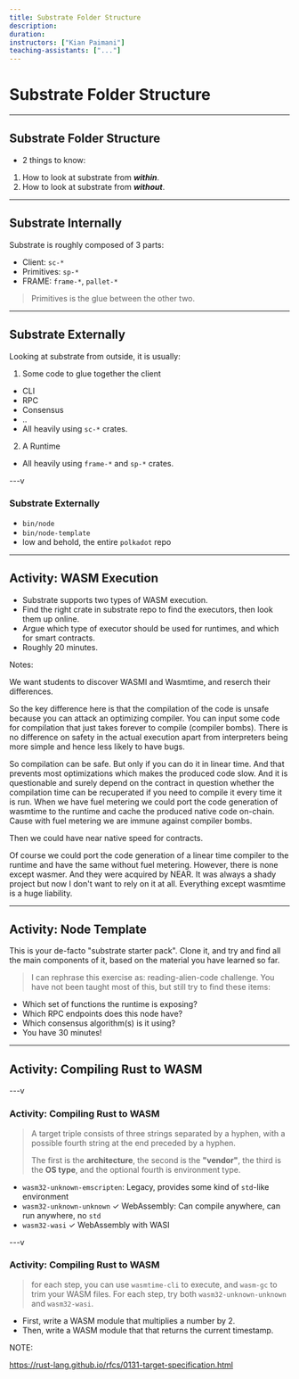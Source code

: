 ```yaml
---
title: Substrate Folder Structure
description:
duration:
instructors: ["Kian Paimani"]
teaching-assistants: ["..."]
---
```


# Substrate Folder Structure

<widget-speaker name="Kian Paimani" position="FRAME/Staking Engineer" image="../../../assets/img/0-Shared/people/kian.png" github="kianenigma" twitter="kianenigma"></widget-speaker>

---

## Substrate Folder Structure

* 2 things to know:

1. How to look at substrate from ***within***.
2. How to look at substrate from ***without***.

---

## Substrate Internally

Substrate is roughly composed of 3 parts:

* Client: `sc-*`
* Primitives: `sp-*`
* FRAME: `frame-*`, `pallet-*`

> Primitives is the glue between the other two.

---

## Substrate Externally

Looking at substrate from outside, it is usually:

1. Some code to glue together the client
  * CLI
  * RPC
  * Consensus
  * ..
  * All heavily using `sc-*` crates.
2. A Runtime
  * All heavily using `frame-*` and `sp-*` crates.

---v

### Substrate Externally

* `bin/node`
* `bin/node-template`
* low and behold, the entire `polkadot` repo

---

## Activity: WASM Execution

* Substrate supports two types of WASM execution.
* Find the right crate in substrate repo to find the executors, then look them up online.
* Argue which type of executor should be used for runtimes, and which for smart contracts.
* Roughly 20 minutes.

Notes:

We want students to discover WASMI and Wasmtime, and reserch their differences.

So the key difference here is that the compilation of the code is unsafe because you can attack an
optimizing compiler. You can input some code for compilation that just takes forever to compile
(compiler bombs). There is no difference on safety in the actual execution apart from interpreters
being more simple and hence less likely to have bugs.

So compilation can be safe. But only if you can do it in linear time. And that prevents most
optimizations which makes the produced code slow. And it is questionable and surely depend on the
contract in question whether the compilation time can be recuperated if you need to compile it every
time it is run. When we have fuel metering we could port the code generation of wasmtime to the
runtime and cache the produced native code on-chain. Cause with fuel metering we are immune against
compiler bombs.

Then we could have near native speed for contracts.

Of course we could port the code generation of a linear time compiler to the runtime and have the
same without fuel metering. However, there is none except wasmer. And they were acquired by NEAR. It
was always a shady project but now I don't want to rely on it at all. Everything except wasmtime is
a huge liability.

---

## Activity: Node Template

This is your de-facto "substrate starter pack". Clone it, and try and find all the main components
of it, based on the material you have learned so far.

> I can rephrase this exercise as: reading-alien-code challenge. You have not been taught most of this, but still try to find these items:

* Which set of functions the runtime is exposing?
* Which RPC endpoints does this node have?
* Which consensus algorithm(s) is it using?
* You have 30 minutes!


---

## Activity: Compiling Rust to WASM

---v

### Activity: Compiling Rust to WASM

> A target triple consists of three strings separated by a hyphen, with a possible fourth string at the end preceded by a hyphen.
>
> The first is the **architecture**, the second is the **"vendor"**, the third is the **OS type**, and the optional fourth is environment type.

* `wasm32-unknown-emscripten`: Legacy, provides some kind of `std`-like environment
* `wasm32-unknown-unknown`	✓	WebAssembly: Can compile anywhere, can run anywhere, no `std`
* `wasm32-wasi`	✓	WebAssembly with WASI

---v

### Activity: Compiling Rust to WASM

> for each step, you can use `wasmtime-cli` to execute, and `wasm-gc` to trim your WASM files. For each step, try both `wasm32-unknown-unknown` and `wasm32-wasi`.

* First, write a WASM module that multiplies a number by 2.
* Then, write a WASM module that that returns the current timestamp.


NOTE:

https://rust-lang.github.io/rfcs/0131-target-specification.html
